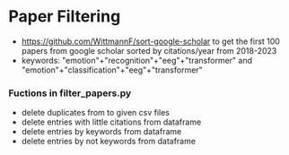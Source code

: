 # Paper Filtering

- https://github.com/WittmannF/sort-google-scholar to get the first 100 papers from google scholar sorted by 
citations/year from 2018-2023
- keywords: "emotion"+"recognition"+"eeg"+"transformer" and 
 "emotion"+"classification"+"eeg"+"transformer"
 ### Fuctions in filter_papers.py
- delete duplicates from to given csv files
- delete entries with little citations from dataframe
- delete entries by keywords from dataframe
- delete entries by not keywords from dataframe
